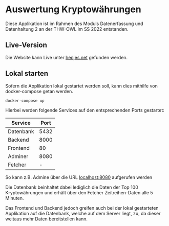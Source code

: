 # Auswertung Kryptowährungen 

Diese Applikation ist im Rahmen des Moduls Datenerfassung und Datenhaltung 2 an der THW-OWL im SS 2022 entstanden.

## Live-Version

Die Website kann Live unter [henjes.net](http://henjes.net/) gefunden werden.

## Lokal starten

Sofern die Applikation lokal gestartet werden soll, kann dies mithilfe von docker-compose getan werden. 

```bash
docker-compose up
```
Hierbei werden folgende Services auf den entsprechenden Ports gestartet:  

| Service   | Port |
|-----------|------|
| Datenbank | 5432 |
| Backend   | 8000 |
| Frontend  | 80   |
| Adminer   | 8080 |
| Fetcher   | -    |

So kann z.B. Admine über die URL [localhost:8080](http://localhost:8080/) aufgerufen werden 

Die Datenbank beinhaltet dabei lediglich die Daten der Top 100 Kryptowährungen und erhält über den Fetcher Zeitreihen-Daten alle 5 Minuten.  

Das Frontend und Backend jedoch greifen auch bei der lokal gestarteten Applikation auf die Datenbank, welche auf dem Server liegt, zu, da dieser weitaus mehr Daten bereitstellen kann.



